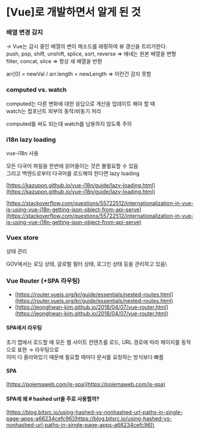 # \[Vue]로 개발하면서 알게 된 것

### 배열 변경 감지

→ Vue는 감시 중인 배열의 변이 메소드를 래핑하여 뷰 갱신을 트리거한다.\
push, pop, shift, unshift, splice, sort, reverse => 얘네는 원본 배열을 변형\
filter, concat, slice => 항상 새 배열을 반환

arr\[0] = newVal / arr.length = newLength => 이런건 감지 못함

### computed vs. watch

computed는 다른 변화에 대한 응답으로 계산을 업데이트 해야 할 때\
watch는 컴포넌트 외부의 동작/비동기 처리

computed를 써도 되는데 watch를 남용하지 않도록 주의

### i18n lazy loading

vue-i18n 사용

모든 다국어 파일을 한번에 읽어들이는 것은 불필요할 수 있음\
그리고 백엔드로부터 다국어를 로드해야 한다면 lazy loading

[https://kazupon.github.io/vue-i18n/guide/lazy-loading.html](https://kazupon.github.io/vue-i18n/guide/lazy-loading.html)

[https://stackoverflow.com/questions/55722512/internationalization-in-vue-js-using-vue-i18n-getting-json-object-from-api-serve](https://stackoverflow.com/questions/55722512/internationalization-in-vue-js-using-vue-i18n-getting-json-object-from-api-serve)

### Vuex store

상태 관리

GOV에서는 로딩 상태, 글로벌 필터 상태, 로그인 상태 등을 관리하고 있음\


### Vue Router (+SPA 라우팅)

* [https://router.vuejs.org/kr/guide/essentials/nested-routes.html](https://router.vuejs.org/kr/guide/essentials/nested-routes.html)
* [https://jeonghwan-kim.github.io/2018/04/07/vue-router.html](https://jeonghwan-kim.github.io/2018/04/07/vue-router.html)

#### SPA에서 라우팅

초기 앱에서 로드할 때 모든 웹 사이트 컨텐츠를 로드, URL 경로에 따라 페이지를 동적으로 표현 → 라우팅으로\
이미 다 올라와있기 때문에 필요할 때마다 문서를 요청하는 방식보다 빠름

#### SPA

[https://poiemaweb.com/js-spa](https://poiemaweb.com/js-spa)

#### SPA에 왜 # hashed url을 주로 사용할까?

[https://blog.bitsrc.io/using-hashed-vs-nonhashed-url-paths-in-single-page-apps-a66234cefc96](https://blog.bitsrc.io/using-hashed-vs-nonhashed-url-paths-in-single-page-apps-a66234cefc96)\


